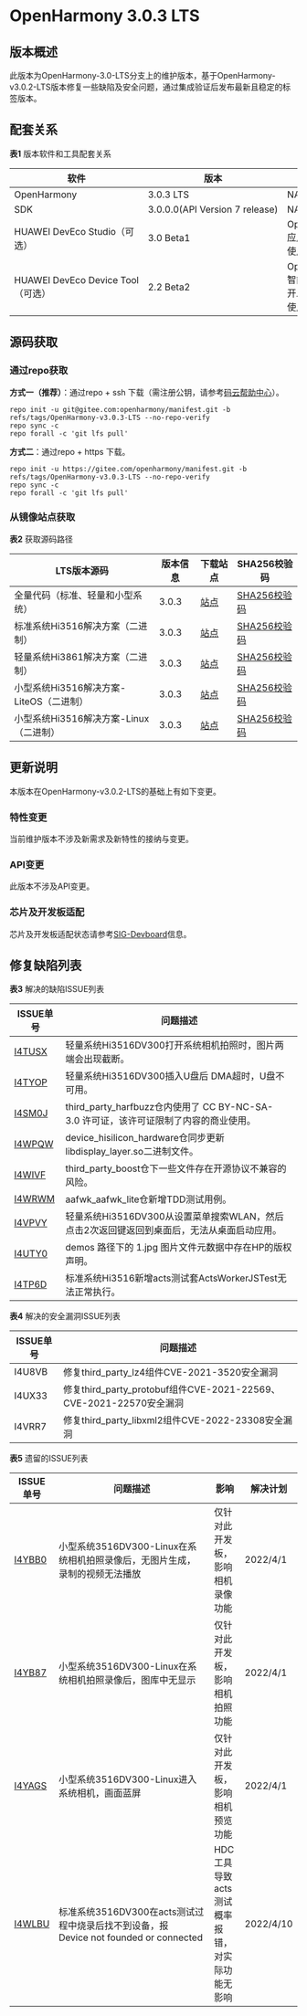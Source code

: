 # OpenHarmony 3.0.3 LTS


## 版本概述

此版本为OpenHarmony-3.0-LTS分支上的维护版本，基于OpenHarmony-v3.0.2-LTS版本修复一些缺陷及安全问题，通过集成验证后发布最新且稳定的标签版本。


## 配套关系

  **表1** 版本软件和工具配套关系

| 软件 | 版本 | 备注 | 
| -------- | -------- | -------- |
| OpenHarmony | 3.0.3&nbsp;LTS | NA | 
| SDK | 3.0.0.0(API&nbsp;Version&nbsp;7&nbsp;release) | NA | 
| HUAWEI&nbsp;DevEco&nbsp;Studio（可选） | 3.0&nbsp;Beta1 | OpenHarmony应用开发推荐使用。 | 
| HUAWEI&nbsp;DevEco&nbsp;Device&nbsp;Tool（可选） | 2.2&nbsp;Beta2 | OpenHarmony智能设备集成开发环境推荐使用。 | 


## 源码获取


### 通过repo获取

**方式一（推荐）**：通过repo + ssh 下载（需注册公钥，请参考[码云帮助中心](https://gitee.com/help/articles/4191)）。

  
```
repo init -u git@gitee.com:openharmony/manifest.git -b refs/tags/OpenHarmony-v3.0.3-LTS --no-repo-verify
repo sync -c
repo forall -c 'git lfs pull'
```

**方式二**：通过repo + https 下载。

  
```
repo init -u https://gitee.com/openharmony/manifest.git -b refs/tags/OpenHarmony-v3.0.3-LTS --no-repo-verify
repo sync -c
repo forall -c 'git lfs pull'
```


### 从镜像站点获取

  **表2** 获取源码路径

| **LTS版本源码** | **版本信息** | **下载站点** | **SHA256校验码** | 
| -------- | -------- | -------- | -------- |
| 全量代码（标准、轻量和小型系统） | 3.0.3 | [站点](https://repo.huaweicloud.com/harmonyos/os/3.0.3/code-v3.0.3-LTS.tar.gz) | [SHA256校验码](https://repo.huaweicloud.com/harmonyos/os/3.0.3/code-v3.0.3-LTS.tar.gz.sha256) | 
| 标准系统Hi3516解决方案（二进制） | 3.0.3 | [站点](https://repo.huaweicloud.com/harmonyos/os/3.0.3/standard.tar.gz) | [SHA256校验码](https://repo.huaweicloud.com/harmonyos/os/3.0.3/standard.tar.gz.sha256) | 
| 轻量系统Hi3861解决方案（二进制） | 3.0.3 | [站点](https://repo.huaweicloud.com/harmonyos/os/3.0.3/hispark_pegasus.tar.gz) | [SHA256校验码](https://repo.huaweicloud.com/harmonyos/os/3.0.3/hispark_pegasus.tar.gz.sha256) | 
| 小型系统Hi3516解决方案-LiteOS（二进制） | 3.0.3 | [站点](https://repo.huaweicloud.com/harmonyos/os/3.0.3/hispark_taurus.tar.gz) | [SHA256校验码](https://repo.huaweicloud.com/harmonyos/os/3.0.3/hispark_taurus.tar.gz.sha256) | 
| 小型系统Hi3516解决方案-Linux（二进制） | 3.0.3 | [站点](https://repo.huaweicloud.com/harmonyos/os/3.0.3/hispark_taurus_linux.tar.gz) | [SHA256校验码](https://repo.huaweicloud.com/harmonyos/os/3.0.3/hispark_taurus_linux.tar.gz.sha256) | 


## 更新说明

本版本在OpenHarmony-v3.0.2-LTS的基础上有如下变更。


### 特性变更

当前维护版本不涉及新需求及新特性的接纳与变更。


### API变更

此版本不涉及API变更。


### 芯片及开发板适配

芯片及开发板适配状态请参考[SIG-Devboard](https://gitee.com/openharmony/community/blob/master/sig/sig-devboard/sig_devboard_cn.md)信息。


## 修复缺陷列表

  **表3** 解决的缺陷ISSUE列表

| ISSUE单号 | 问题描述 | 
| -------- | -------- |
| [I4TUSX](https://gitee.com/openharmony/multimedia_camera_lite/issues/I4TUSX) | 轻量系统Hi3516DV300打开系统相机拍照时，图片两端会出现截断。 | 
| [I4TYOP](https://gitee.com/openharmony/drivers_peripheral/issues/I4TYOP) | 轻量系统Hi3516DV300插入U盘后&nbsp;DMA超时，U盘不可用。 | 
| [I4SM0J](https://gitee.com/openharmony/third_party_harfbuzz/issues/I4SM0J) | third_party_harfbuzz仓内使用了&nbsp;CC&nbsp;BY-NC-SA-3.0&nbsp;许可证，该许可证限制了内容的商业使用。 | 
| [I4WPQW](https://gitee.com/openharmony/device_hisilicon_hardware/issues/I4WPQW) | device_hisilicon_hardware仓同步更新libdisplay_layer.so二进制文件。 | 
| [I4WIVF](https://gitee.com/openharmony/third_party_boost/issues/I4WIVF) | third_party_boost仓下一些文件存在开源协议不兼容的风险。 | 
| [I4WRWM](https://gitee.com/openharmony/aafwk_aafwk_lite/issues/I4WRWM) | aafwk_aafwk_lite仓新增TDD测试用例。 | 
| [I4VPVY](https://gitee.com/openharmony/applications_sample_camera/issues/I4VPVY) | 轻量系统Hi3516DV300从设置菜单搜索WLAN，然后点击2次返回键返回到桌面后，无法从桌面启动应用。 | 
| [I4UTY0](https://gitee.com/openharmony/applications_photos/issues/I4UTY0) | demos&nbsp;路径下的&nbsp;1.jpg&nbsp;图片文件元数据中存在HP的版权声明。 | 
| [I4TP6D](https://gitee.com/openharmony/xts_acts/issues/I4TP6D) | 标准系统Hi3516新增acts测试套ActsWorkerJSTest无法正常执行。 | 

  **表4** 解决的安全漏洞ISSUE列表

| ISSUE单号 | 问题描述 | 
| -------- | -------- |
| I4U8VB | 修复third_party_lz4组件CVE-2021-3520安全漏洞 | 
| I4UX33 | 修复third_party_protobuf组件CVE-2021-22569、CVE-2021-22570安全漏洞 | 
| I4VRR7 | 修复third_party_libxml2组件CVE-2022-23308安全漏洞 | 


  **表5** 遗留的ISSUE列表

| ISSUE单号 | 问题描述 | 影响 | 解决计划 | 
| -------- | -------- | -------- | -------- |
| [I4YBB0](https://gitee.com/openharmony/multimedia_camera_lite/issues/I4YBB0) | 小型系统3516DV300-Linux在系统相机拍照录像后，无图片生成，录制的视频无法播放 | 仅针对此开发板，影响相机录像功能 | 2022/4/1 | 
| [I4YB87](https://gitee.com/openharmony/multimedia_camera_lite/issues/I4YB87) | 小型系统3516DV300-Linux在系统相机拍照录像后，图库中无显示 | 仅针对此开发板，影响相机拍照功能 | 2022/4/1 | 
| [I4YAGS](https://gitee.com/openharmony/multimedia_camera_lite/issues/I4YAGS?from=project-issue) | 小型系统3516DV300-Linux进入系统相机，画面蓝屏 | 仅针对此开发板，影响相机预览功能 | 2022/4/1 | 
| [I4WLBU](https://gitee.com/openharmony/developtools_hdc_standard/issues/I4WLBU?from=project-issue) | 标准系统3516DV300在acts测试过程中烧录后找不到设备，报Device&nbsp;not&nbsp;founded&nbsp;or&nbsp;connected | HDC工具导致acts测试概率报错，对实际功能无影响 | 2022/4/10 | 


